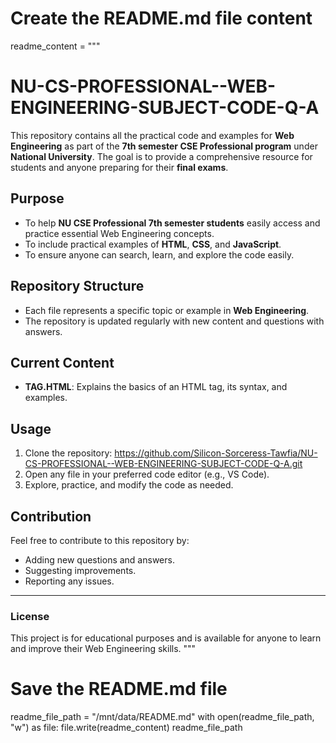 # Create the README.md file content
readme_content = """
# NU-CS-PROFESSIONAL--WEB-ENGINEERING-SUBJECT-CODE-Q-A

This repository contains all the practical code and examples for **Web Engineering** as part of the **7th semester CSE Professional program** under **National University**. The goal is to provide a comprehensive resource for students and anyone preparing for their **final exams**.

## Purpose

- To help **NU CSE Professional 7th semester students** easily access and practice essential Web Engineering concepts.
- To include practical examples of **HTML**, **CSS**, and **JavaScript**.
- To ensure anyone can search, learn, and explore the code easily.

## Repository Structure

- Each file represents a specific topic or example in **Web Engineering**.
- The repository is updated regularly with new content and questions with answers.

## Current Content

- **TAG.HTML**: Explains the basics of an HTML tag, its syntax, and examples.

## Usage

1. Clone the repository: https://github.com/Silicon-Sorceress-Tawfia/NU-CS-PROFESSIONAL--WEB-ENGINEERING-SUBJECT-CODE-Q-A.git
2. Open any file in your preferred code editor (e.g., VS Code).
3. Explore, practice, and modify the code as needed.

## Contribution

Feel free to contribute to this repository by:
- Adding new questions and answers.
- Suggesting improvements.
- Reporting any issues.

---

### License

This project is for educational purposes and is available for anyone to learn and improve their Web Engineering skills.
"""

# Save the README.md file
readme_file_path = "/mnt/data/README.md"
with open(readme_file_path, "w") as file:
 file.write(readme_content)
readme_file_path
